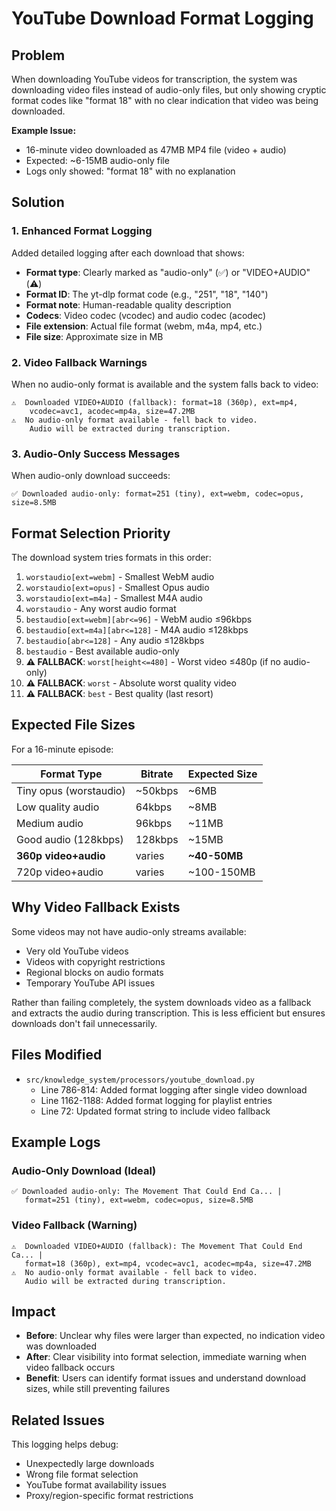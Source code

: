 # YouTube Download Format Logging

## Problem

When downloading YouTube videos for transcription, the system was downloading video files instead of audio-only files, but only showing cryptic format codes like "format 18" with no clear indication that video was being downloaded.

**Example Issue:**
- 16-minute video downloaded as 47MB MP4 file (video + audio)
- Expected: ~6-15MB audio-only file
- Logs only showed: "format 18" with no explanation

## Solution

### 1. Enhanced Format Logging

Added detailed logging after each download that shows:
- **Format type**: Clearly marked as "audio-only" (✅) or "VIDEO+AUDIO" (⚠️)
- **Format ID**: The yt-dlp format code (e.g., "251", "18", "140")
- **Format note**: Human-readable quality description
- **Codecs**: Video codec (vcodec) and audio codec (acodec)
- **File extension**: Actual file format (webm, m4a, mp4, etc.)
- **File size**: Approximate size in MB

### 2. Video Fallback Warnings

When no audio-only format is available and the system falls back to video:
```
⚠️  Downloaded VIDEO+AUDIO (fallback): format=18 (360p), ext=mp4, 
    vcodec=avc1, acodec=mp4a, size=47.2MB
⚠️  No audio-only format available - fell back to video. 
    Audio will be extracted during transcription.
```

### 3. Audio-Only Success Messages

When audio-only download succeeds:
```
✅ Downloaded audio-only: format=251 (tiny), ext=webm, codec=opus, size=8.5MB
```

## Format Selection Priority

The download system tries formats in this order:
1. `worstaudio[ext=webm]` - Smallest WebM audio
2. `worstaudio[ext=opus]` - Smallest Opus audio  
3. `worstaudio[ext=m4a]` - Smallest M4A audio
4. `worstaudio` - Any worst audio format
5. `bestaudio[ext=webm][abr<=96]` - WebM audio ≤96kbps
6. `bestaudio[ext=m4a][abr<=128]` - M4A audio ≤128kbps
7. `bestaudio[abr<=128]` - Any audio ≤128kbps
8. `bestaudio` - Best available audio-only
9. **⚠️ FALLBACK**: `worst[height<=480]` - Worst video ≤480p (if no audio-only)
10. **⚠️ FALLBACK**: `worst` - Absolute worst quality video
11. **⚠️ FALLBACK**: `best` - Best quality (last resort)

## Expected File Sizes

For a 16-minute episode:

| Format Type | Bitrate | Expected Size |
|------------|---------|---------------|
| Tiny opus (worstaudio) | ~50kbps | ~6MB |
| Low quality audio | 64kbps | ~8MB |
| Medium audio | 96kbps | ~11MB |
| Good audio (128kbps) | 128kbps | ~15MB |
| **360p video+audio** | varies | **~40-50MB** |
| 720p video+audio | varies | ~100-150MB |

## Why Video Fallback Exists

Some videos may not have audio-only streams available:
- Very old YouTube videos
- Videos with copyright restrictions
- Regional blocks on audio formats
- Temporary YouTube API issues

Rather than failing completely, the system downloads video as a fallback and extracts the audio during transcription. This is less efficient but ensures downloads don't fail unnecessarily.

## Files Modified

- `src/knowledge_system/processors/youtube_download.py`
  - Line 786-814: Added format logging after single video download
  - Line 1162-1188: Added format logging for playlist entries
  - Line 72: Updated format string to include video fallback

## Example Logs

### Audio-Only Download (Ideal)
```
✅ Downloaded audio-only: The Movement That Could End Ca... | 
   format=251 (tiny), ext=webm, codec=opus, size=8.5MB
```

### Video Fallback (Warning)
```
⚠️  Downloaded VIDEO+AUDIO (fallback): The Movement That Could End Ca... | 
   format=18 (360p), ext=mp4, vcodec=avc1, acodec=mp4a, size=47.2MB
⚠️  No audio-only format available - fell back to video. 
   Audio will be extracted during transcription.
```

## Impact

- **Before**: Unclear why files were larger than expected, no indication video was downloaded
- **After**: Clear visibility into format selection, immediate warning when video fallback occurs
- **Benefit**: Users can identify format issues and understand download sizes, while still preventing failures

## Related Issues

This logging helps debug:
- Unexpectedly large downloads
- Wrong file format selection
- YouTube format availability issues
- Proxy/region-specific format restrictions
